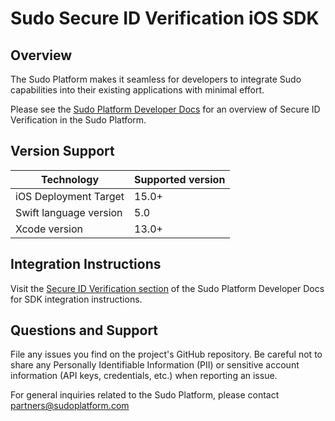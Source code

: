 # Sudo Secure ID Verification iOS SDK

## Overview
The Sudo Platform makes it seamless for developers to integrate Sudo capabilities into their existing applications with minimal effort.

Please see the [Sudo Platform Developer Docs](https://sudoplatform.com/docs) for an overview of Secure ID Verification in the Sudo Platform.

## Version Support
| Technology             | Supported version |
| ---------------------- | ----------------- |
| iOS Deployment Target  | 15.0+             |
| Swift language version | 5.0               |
| Xcode version          | 13.0+             |

## Integration Instructions
Visit the [Secure ID Verification section](https://sudoplatform.com/docs) of the Sudo Platform Developer Docs for SDK integration instructions.

## Questions and Support
File any issues you find on the project's GitHub repository. Be careful not to share any Personally Identifiable Information (PII) or sensitive account information (API keys, credentials, etc.) when reporting an issue.

For general inquiries related to the Sudo Platform, please contact [partners@sudoplatform.com](mailto:partners@sudoplatform.com)
